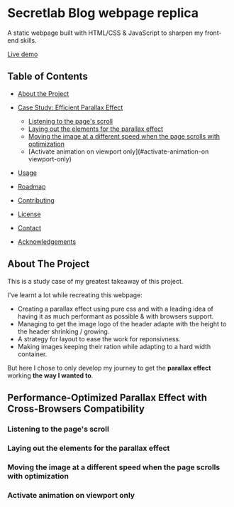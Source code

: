# Secretlab Blog webpage replica

A static webpage built with HTML/CSS & JavaScript to sharpen my front-end skills.

[Live demo](https://ggs91.github.io/secretlab_static_page_replica/)

## Table of Contents

* [About the Project](#about-the-project)
* [Case Study: Efficient Parallax Effect](#Performance-optimized-parallax-effect-with-cross-browsers-compatibility)
  * [Listening to the page's scroll](#Listening-to-the-pages-scroll)
  * [Laying out the elements for the parallax effect](#Laying-out-the-elements-for-the-parallax-effect)
  * [Moving the image at a different speed when the page scrolls with optimization](#Moving-the-image-at-a-different-speed-when-the-page-scrolls-with-optimization)
  * [Activate animation on viewport only](#activate-animation-on viewport-only)


* [Usage](#usage)
* [Roadmap](#roadmap)
* [Contributing](#contributing)
* [License](#license)
* [Contact](#contact)
* [Acknowledgements](#acknowledgements)

## About The Project

This is a study case of my greatest takeaway of this project.

I've learnt a lot while recreating this webpage:

* Creating a parallax effect using pure css and with a leading idea of having it as much performant as possible & with browsers support.
* Managing to get the image logo of the header adapte with the height to the header shrinking / growing.
* A strategy for layout to ease the work for reponsivness.
* Making images keeping their ration while adapting to a hard width container.

But here I chose to only develop my journey to get the **parallax effect** working **the way I wanted to**.

## Performance-Optimized Parallax Effect with Cross-Browsers Compatibility

### Listening to the page's scroll

### Laying out the elements for the parallax effect

### Moving the image at a different speed when the page scrolls with optimization

### Activate animation on viewport only 


